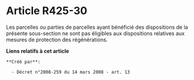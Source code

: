 # Article R425-30

Les parcelles ou parties de parcelles ayant bénéficié des dispositions de la présente sous-section ne sont pas éligibles aux
dispositions relatives aux mesures de protection des régénérations.

**Liens relatifs à cet article**

	**Créé par**:

	  - Décret n°2008-259 du 14 mars 2008 - art. 13
